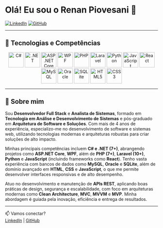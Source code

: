 # Olá! Eu sou o Renan Piovesani 👋

[![LinkedIn](https://img.shields.io/badge/LinkedIn-Renan%20Piovesani-0A66C2?style=for-the-badge&logo=linkedin&logoColor=white)](https://www.linkedin.com/in/renanpiovesani/)
[![GitHub](https://img.shields.io/badge/GitHub-Renan%20Piovesani-181717?style=for-the-badge&logo=github&logoColor=white)](https://github.com/renanpiovesani)

---

## 🚀 Tecnologias e Competências

<div align="center">
  <img alt="C#" src="https://cdn.jsdelivr.net/gh/devicons/devicon/icons/csharp/csharp-original.svg" width="50" height="50" />
  <img alt=".NET" src="https://cdn.jsdelivr.net/gh/devicons/devicon/icons/dot-net/dot-net-original.svg" width="50" height="50" />
  <img alt="ASP.NET Core" src="https://cdn.jsdelivr.net/gh/devicons/devicon/icons/dot-netcore/dot-netcore-original.svg" width="50" height="50" />
  <img alt="WPF" src="https://upload.wikimedia.org/wikipedia/commons/8/8a/WPF_logo.svg" width="50" height="50" />
  <img alt="PHP" src="https://cdn.jsdelivr.net/gh/devicons/devicon/icons/php/php-original.svg" width="50" height="50" />
  <img alt="Laravel" src="https://cdn.jsdelivr.net/gh/devicons/devicon/icons/laravel/laravel-plain.svg" width="50" height="50" />
  <img alt="Python" src="https://cdn.jsdelivr.net/gh/devicons/devicon/icons/python/python-original.svg" width="50" height="50" />
  <img alt="JavaScript" src="https://cdn.jsdelivr.net/gh/devicons/devicon/icons/javascript/javascript-original.svg" width="50" height="50" />
  <img alt="React" src="https://cdn.jsdelivr.net/gh/devicons/devicon/icons/react/react-original.svg" width="50" height="50" />
  <img alt="MySQL" src="https://cdn.jsdelivr.net/gh/devicons/devicon/icons/mysql/mysql-original.svg" width="50" height="50" />
  <img alt="Oracle" src="https://cdn.jsdelivr.net/gh/devicons/devicon/icons/oracle/oracle-original.svg" width="50" height="50" />
  <img alt="SQLite" src="https://cdn.jsdelivr.net/gh/devicons/devicon/icons/sqlite/sqlite-original.svg" width="50" height="50" />
  <img alt="HTML5" src="https://cdn.jsdelivr.net/gh/devicons/devicon/icons/html5/html5-original.svg" width="50" height="50" />
  <img alt="CSS3" src="https://cdn.jsdelivr.net/gh/devicons/devicon/icons/css3/css3-original.svg" width="50" height="50" />
</div>

---

## 💼 Sobre mim

Sou **Desenvolvedor Full Stack** e **Analista de Sistemas**, formado em **Tecnologia em Análise e Desenvolvimento de Sistemas** e pós-graduado em **Arquitetura de Software e Soluções**. Com mais de 4 anos de experiência, especializo-me no desenvolvimento de software e sistemas web, utilizando tecnologias modernas e arquiteturas robustas para criar soluções de alto impacto.

Minhas principais competências incluem **C# e .NET (7+)**, abrangendo projetos como **ASP.NET Core**, **WPF**, além de **PHP (7+)**, **Laravel (10+)**, **Python** e **JavaScript** (incluindo frameworks como **React**). Tenho vasta experiência com bancos de dados como **MySQL**, **Oracle** e **SQLite**, além de domínio avançado em **HTML**, **CSS** e **JavaScript**, o que me permite desenvolver interfaces responsivas e de alto desempenho.

Atuo no desenvolvimento e manutenção de **APIs REST**, aplicando boas práticas de design, segurança e escalabilidade, com foco em arquiteturas modernas como **Clean Architecture**, **MVC**, **MVVM** e **MVP**. Minha abordagem é guiada pela inovação, eficiência e entrega de resultados.

---

📫 Vamos conectar?  
[LinkedIn](https://www.linkedin.com/in/renanpiovesani/) | [GitHub](https://github.com/renanpiovesani)
